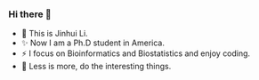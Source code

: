 ### Hi there 👋
- 🤔 This is  Jinhui Li.  
- ✨ Now I am a Ph.D student in America. 
- ⚡ I focus on Bioinformatics and Biostatistics and enjoy coding.
- 💬 Less is more, do the interesting things.


<!--
**jinhuili-lab/jinhuili-lab** is a ✨ _special_ ✨ repository because its `README.md` (this file) appears on your GitHub profile.

Here are some ideas to get you started:

- 🔭 I’m currently working on ...
- 🌱 I’m currently learning ...
- 👯 I’m looking to collaborate on ...
- 🤔 I’m looking for help with ...
- 💬 Ask me about ...
- 📫 How to reach me: ...
- 😄 Pronouns: ...
- ⚡ Fun fact: ...
-->
